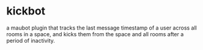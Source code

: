# kickbot

a maubot plugin that tracks the last message timestamp of a user across all rooms in a space, and kicks them from the
space and all rooms after a period of inactivity.
